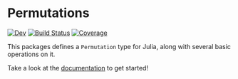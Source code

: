 # Permutations

<!-- [![Stable](https://img.shields.io/badge/docs-stable-blue.svg)](https://gdalle.github.io/Permutations.jl/stable) -->
[![Dev](https://img.shields.io/badge/docs-dev-blue.svg)](https://gdalle.github.io/Permutations.jl/dev)
[![Build Status](https://github.com/gdalle/Permutations.jl/actions/workflows/CI.yml/badge.svg?branch=master)](https://github.com/gdalle/Permutations.jl/actions/workflows/CI.yml?query=branch%3Amain)
[![Coverage](https://codecov.io/gh/gdalle/Permutations.jl/branch/master/graph/badge.svg)](https://codecov.io/gh/gdalle/Permutations.jl)

This packages defines a `Permutation` type for Julia, along with several basic operations on it.

Take a look at the [documentation](https://scheinerman.github.io/Permutations.jl/dev/) to get started!